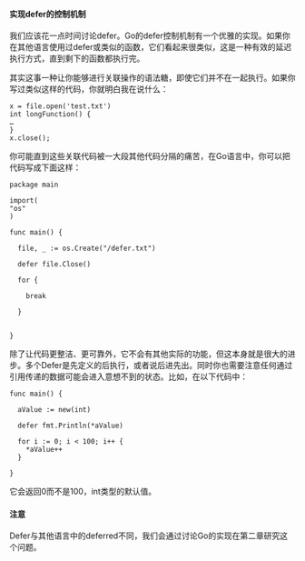 #### 实现defer的控制机制

我们应该花一点时间讨论defer。Go的defer控制机制有一个优雅的实现。如果你在其他语言使用过defer或类似的函数，它们看起来很类似，这是一种有效的延迟执行方式，直到剩下的函数都执行完。

其实这事一种让你能够进行关联操作的语法糖，即使它们并不在一起执行。如果你写过类似这样的代码，你就明白我在说什么：

````
x = file.open('test.txt')
int longFunction() {
…
}
x.close();
````

你可能直到这些关联代码被一大段其他代码分隔的痛苦，在Go语言中，你可以把代码写成下面这样：

````
package main

import(
"os"
)

func main() {
  
  file, _ := os.Create("/defer.txt")

  defer file.Close()
  
  for {

    break

  }
  

}
````

除了让代码更整洁、更可靠外，它不会有其他实际的功能，但这本身就是很大的进步。多个Defer是先定义的后执行，或者说后进先出。同时你也需要注意任何通过引用传递的数据可能会进入意想不到的状态。比如，在以下代码中：

```
func main() {

  aValue := new(int)

  defer fmt.Println(*aValue)

  for i := 0; i < 100; i++ {
    *aValue++
  }

}

```

它会返回0而不是100，int类型的默认值。

#### 注意

Defer与其他语言中的deferred不同，我们会通过讨论Go的实现在第二章研究这个问题。